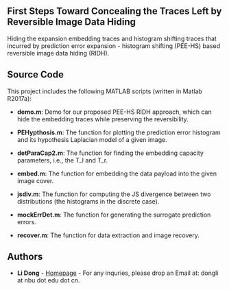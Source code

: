 ## First Steps Toward Concealing the Traces Left by Reversible Image Data Hiding
Hiding the expansion embedding traces and histogram shifting traces that incurred by prediction error expansion - histogram shifting (PEE-HS) based reversible image data hiding (RIDH).

## Source Code
This project includes the following MATLAB scripts (written in Matlab R2017a):

* **demo.m**: 
Demo for our proposed PEE-HS RIDH approach, which can hide the embedding traces while preserving the reversibility.

* **PEHypthosis.m**: 
The function for plotting the prediction error histogram and its hypothesis Laplacian model of a given image.

* **detParaCap2.m**: 
The function for finding the embedding capacity parameters, i.e., the T_l and T_r.

* **embed.m**: 
The function for embedding the data payload into the given image cover.

* **jsdiv.m**: 
The function for computing the JS divergence between two distributions (the histograms in the discrete case).

* **mockErrDet.m**: 
The function for generating the surrogate prediction errors.

* **recover.m**: 
The function for data extraction and image recovery.


## Authors

* **Li Dong** - [Homepage](http://www.escience.cn/people/dongli90/index.html) - For any inquries, please drop an Email at: dongli at nbu dot edu dot cn.

